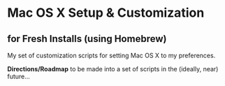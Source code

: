 # Mac OS X Setup & Customization
## for Fresh Installs (using Homebrew)

My set of customization scripts for setting Mac OS X to my preferences.

**Directions/Roadmap**
to be made into a set of scripts in the (ideally, near) future...
